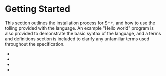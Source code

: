 # Getting Started

<primary-label ref="header-label"/>

<secondary-label ref="doc-complete"/>

This section outlines the installation process for S++, and how to use the tolling provided with the language. An
example "Hello world" program is also provided to demonstrate the basic syntax of the language, and a terms and
definitions section is included to clarify any unfamiliar terms used throughout the specification.

- [](Installation.md)
- [](Tooling.md)
- [](Hello-World.md)
- [](Terms-Definitions.md)
